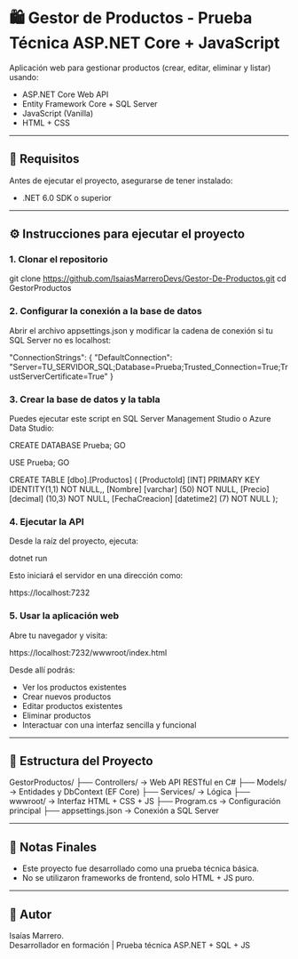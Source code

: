 # 🛍️ Gestor de Productos - Prueba Técnica ASP.NET Core + JavaScript

Aplicación web para gestionar productos (crear, editar, eliminar y listar) usando:

- ASP.NET Core Web API
- Entity Framework Core + SQL Server
- JavaScript (Vanilla)
- HTML + CSS 

---

## 🚀 Requisitos

Antes de ejecutar el proyecto, asegurarse de tener instalado:

- .NET 6.0 SDK o superior

---

## ⚙️ Instrucciones para ejecutar el proyecto

### 1. Clonar el repositorio

git clone https://github.com/IsaiasMarreroDevs/Gestor-De-Productos.git
cd GestorProductos

### 2. Configurar la conexión a la base de datos

Abrir el archivo appsettings.json y modificar la cadena de conexión si tu SQL Server no es localhost:

"ConnectionStrings": {
  "DefaultConnection": "Server=TU_SERVIDOR_SQL;Database=Prueba;Trusted_Connection=True;TrustServerCertificate=True"
}

### 3. Crear la base de datos y la tabla

Puedes ejecutar este script en SQL Server Management Studio o Azure Data Studio:

CREATE DATABASE Prueba;
GO

USE Prueba;
GO

CREATE TABLE [dbo].[Productos] (
  [ProductoId] [INT] PRIMARY KEY IDENTITY(1,1) NOT NULL,,
  [Nombre] [varchar] (50) NOT NULL,
	[Precio] [decimal] (10,3) NOT NULL,
  [FechaCreacion] [datetime2] (7) NOT NULL
);

### 4. Ejecutar la API

Desde la raíz del proyecto, ejecuta:

dotnet run

Esto iniciará el servidor en una dirección como:

https://localhost:7232

### 5. Usar la aplicación web

Abre tu navegador y visita:

https://localhost:7232/wwwroot/index.html

Desde allí podrás:

- Ver los productos existentes
- Crear nuevos productos
- Editar productos existentes
- Eliminar productos
- Interactuar con una interfaz sencilla y funcional

---

## 📁 Estructura del Proyecto

GestorProductos/
├── Controllers/         → Web API RESTful en C#
├── Models/              → Entidades y DbContext (EF Core)
├── Services/            → Lógica 
├── wwwroot/             → Interfaz HTML + CSS + JS
├── Program.cs           → Configuración principal
├── appsettings.json     → Conexión a SQL Server

---

## 📝 Notas Finales

- Este proyecto fue desarrollado como una prueba técnica básica.
- No se utilizaron frameworks de frontend, solo HTML + JS puro.

---

## 🙋 Autor

Isaías Marrero.  
Desarrollador en formación | Prueba técnica ASP.NET + SQL + JS

